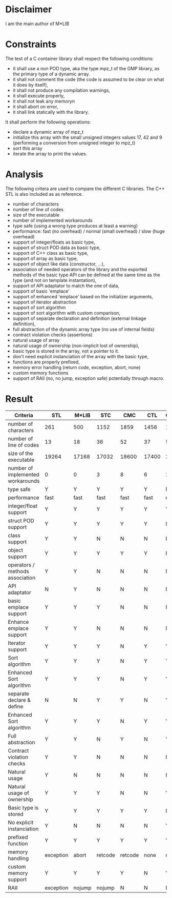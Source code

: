 
# Disclaimer

I am the main author of M\*LIB

# Constraints

The test of a C container library shall respect the following conditions:

* it shall use a non POD type, aka the type mpz\_t of the GMP library, as the primary type of a dynamic array.
* it shall not comment the code (the code is assumed to be clear on what it does by itself),
* it shall not produce any compilation warnings,
* it shall execute properly,
* it shall not leak any memoryn
* it shall abort on error,
* it shall link statically with the library.

It shall perform the following operations:

* declare a dynamic array of mpz_t
* initialize this array with the small unsigned integers values 17, 42 and 9 (performing a conversion from unsigned integer to mpz_t)
* sort this array
* iterate the array to print the values.

# Analysis

The following critera are used to compare the different C libraries. The C++ STL is also included as as reference.

* number of characters
* number of line of codes
* size of the executable
* number of implemented workarounds
* type safe (using a wrong type produces at least a warning)
* performance: fast (no overhead) / normal (small overhead) / slow (huge overhead)
* support of integer/floats as basic type,
* support of struct POD data as basic type,
* support of C++ class as basic type,
* support of array as basic type,
* support of object like data (constructor, ...),
* association of needed operators of the library and the exported methods of the basic type API can be defined at the same time as the type (and not on template instantation),
* support of API adaptator to match the one of data,
* support of basic 'emplace'
* support of enhanced 'emplace' based on the initializer arguments,
* support of iterator abstraction
* support of sort algorithm
* support of sort algorithm with custom comparison,
* support of separate declaration and definition (external linkage definition),
* full abstraction of the dynamic array type (no use of internal fields)
* contract violation checks (assertions)
* natural usage of array
* natural usage of ownership (non-implicit lost of ownership),
* basic type is stored in the array, not a pointer to it.
* don't need explicit instanciation of the array with the basic type,
* functions are properly prefixed,
* memory error handling (return code, exception, abort, none)
* custom memory functions
* support of RAII (no, no jump, exception safe) potentially through macro.


# Result

| Criteria                          | STL       | M*LIB  | STC     | CMC     | CTL   | CollectionsC |
|-----------------------------------|-----------|--------|---------|---------|-------|--------------|
| number of characters              | 261       | 500    | 1152    | 1859    | 1456  | 1288         |
| number of line of codes           | 13        | 18     | 36      | 52      | 37    | 58           |
| size of the executable            | 19264     | 17168  | 17032   | 18600   | 17400 | 23192        |
| number of implemented workarounds | 0         | 0      | 3       | 8       | 6     | 1            |
| type safe                         | Y         | Y      | Y       | Y       | Y     | N            |
| performance                       | fast      | fast   | fast    | fast    | fast  | normal       |
| integer/float support             | Y         | Y      | Y       | Y       | Y     | Y            |
| struct POD support                | Y         | Y      | Y       | Y       | Y     | N            |
| class support                     | Y         | Y      | N       | N       | N     | N            |
| object support                    | Y         | Y      | Y       | Y       | Y     | N            |
| operators / methods association   | Y         | Y      | N       | N       | N     | N            |
| API adaptator                     | N         | Y      | N       | N       | N     | N            |
| basic emplace support             | Y         | Y      | Y       | N       | N     | N            |
| Enhance emplace support           | Y         | Y      | N       | N       | N     | N            |
| Iterator support                  | Y         | Y      | Y       | N       | Y     | Y            |
| Sort algorithm                    | Y         | Y      | Y       | N       | Y     | Y            |
| Enhanced Sort algorithm           | Y         | Y      | Y       | N       | Y     | Y            |
| separate declare & define         | N         | N      | Y       | Y       | N     | Y            |
| Enhanced Sort algorithm           | Y         | Y      | Y       | N       | Y     | Y            |
| Full abstraction                  | Y         | Y      | N       | Y       | N     | Y            |
| Contract violation checks         | Y         | Y      | N       | N       | N     | N            |
| Natural usage                     | Y         | N      | N       | N       | N     | N            |
| Natural usage of ownership        | Y         | Y      | Y       | N       | N     | Y            |
| Basic type is stored              | Y         | Y      | Y       | Y       | Y     | N            |
| No explicit instanciation         | Y         | N      | N       | N       | N     | Y            |
| prefixed function                 | Y         | Y      | Y       | Y       | Y     | Y            |
| memory handling                   | exception | abort  | retcode | retcode | none  | retcode      |
| custom memory support             | Y         | Y      | Y       | Y       | N     | Y            |
| RAII                              | exception | nojump | nojump  | N       | N     | N            |
